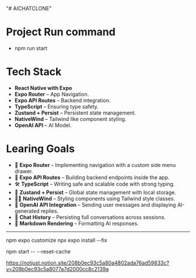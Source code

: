 "# AICHATCLONE"

# Project Run command

- npm run start

# Tech Stack

- **React Native with Expo**
- **Expo Router** – App Navigation.
- **Expo API Routes** – Backend integration.
- **TypeScript** – Ensuring type safety.
- **Zustand + Persist** – Persistent state management.
- **NativeWind** – Tailwind like component styling.
- **OpenAI API** – AI Model.

# Learing Goals

- 🧭 **Expo Router** – Implementing navigation with a custom side menu drawer.
- 🔐 **Expo API Routes** – Building backend endpoints inside the app.
- 🛠️ **TypeScript** – Writing safe and scalable code with strong typing.
- 🧵 **Zustand + Persist** – Global state management with local storage.
- 🧑‍🎨 **NativeWind** – Styling components using Tailwind style classes.
- 🧠 **OpenAI API Integration** – Sending user messages and displaying AI-generated replies.
- 💬 **Chat History** – Persisting full conversations across sessions.
- 📝 **Markdown Rendering** – Formatting AI responses.

---

npm expo customize
npx expo install --fix

npm start -- --reset-cache

https://notjust.notion.site/208b0ec93c5a80a4802ada76ad59833c?v=208b0ec93c5a8077a7d2000cc8c2139a
